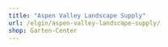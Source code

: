 ```yaml
---
title: "Aspen Valley Landscape Supply"
url: /elgin/aspen-valley-landscape-supply/
shop: Garten-Center
---
```


